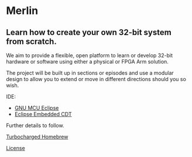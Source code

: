 # Merlin
## Learn how to create your own 32-bit system from scratch.

We aim to provide a flexible, open platform to learn or develop 32-bit hardware or software using either a physical or FPGA Arm solution.

The project will be built up in sections or episodes and use a modular design to allow you to extend or move in different directions should you so wish.

IDE: 
* [GNU MCU Eclipse](https://projects.eclipse.org/projects/iot.embed-cdt)
* [Eclipse Embedded CDT](https://gnu-mcu-eclipse.github.io/)


Further details to follow.

[Turbocharged Homebrew](https://www.facebook.com/groups/1609879555846636/)

[License](https://raw.githubusercontent.com/mattuna15/merlin/master/LICENSE)
